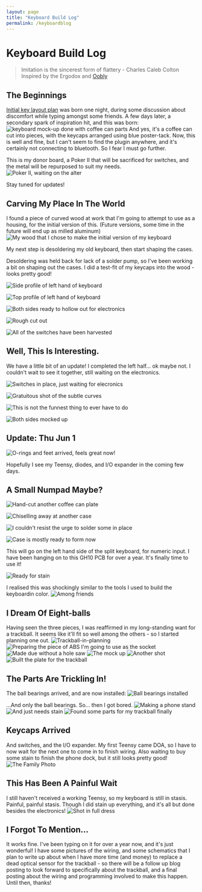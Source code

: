 ```yaml
---
layout: page
title: "Keyboard Build Log"
permalink: /keyboardblog
---
```


# Keyboard Build Log

>Imitation is the sincerest form of flattery - Charles Caleb Colton
Inspired by the Ergodox and [Oobly](https://geekhack.org/index.php?topic=49721.0)

## The Beginnings

[Initial key layout plan](https://ptpb.pw/Objk) was born one night, during some discussion about discomfort while typing amongst some friends. A few days later, a secondary spark of inspiration hit, and this was born:
![keyboard mock-up done with coffee can parts](images/IMG_20170518_020716.jpg "Coffee helps in so many ways...")
And yes, it's a coffee can cut into pieces, with the keycaps arranged using blue poster-tack.  Now, this is well and fine, but I can't seem to find the plugin anywhere, and it's certainly not connecting to bluetooth. So I fear I must go further.

This is my donor board, a Poker II that will be sacrificed for switches, and the metal will be repurposed to suit my needs. 
![Poker II, waiting on the alter](images/IMG_20170518_152150.jpg "Poker II, waiting on the alter")

Stay tuned for updates!

## Carving My Place In The World

I found a piece of curved wood at work that I'm going to attempt to use as a housing, for the initial version of this. (Future versions, some time in the future will end up as milled aluminum) 
![My wood that I chose to make the initial version of my keyboard](images/IMG_20170519_220330.jpg "Wood with subtle curve")

My next step is desoldering my old keyboard, then start shaping the cases.

Desoldering was held back for lack of a solder pump, so I've been working a bit on shaping out the cases. I did a test-fit of my keycaps into the wood - looks pretty good! 

![Side profile of left hand of keyboard](images/IMG_20170523_003728.jpg "Side profile of left hand of keyboard")

![Top profile of left hand of keyboard](images/IMG_20170523_002953.jpg "Top profile of left hand of keyboard")

![Both sides ready to hollow out for electronics](images/IMG_20170523_104116.jpg "Both sides ready to hollow out for electronics")

![Rough cut out](images/IMG_20170523_141729.jpg "Rough cut out")

![All of the switches have been harvested](images/IMG_20170525_010320.jpg)

## Well, This Is Interesting.

We have a little bit of an update! I completed the left half... ok maybe not. I couldn't wait to see it together, still waiting on the electronics.

![Switches in place, just waiting for elecronics](images/IMG_20170525_162513.jpg)

![Gratuitous shot of the subtle curves](images/IMG_20170525_170111.jpg)

![This is not the funnest thing to ever have to do](images/IMG_20170525_143918.jpg)

![Both sides mocked up](images/IMG_20170527_014446.jpg)

## Update: Thu Jun 1

![O-rings and feet arrived, feels great now!](images/IMG_20170601_161206.jpg)

Hopefully I see my Teensy, diodes, and I/O expander in the coming few days.

## A Small Numpad Maybe?

![Hand-cut another coffee can plate](images/IMG_20170606_221715.jpg)

![Chiselling away at another case](images/IMG_20170606_230033.jpg)

![I couldn't resist the urge to solder some in place](images/IMG_20170606_222533.jpg)

![Case is mostly ready to form now](images/IMG_20170606_233629.jpg)

This will go on the left hand side of the split keyboard, for numeric input. 
I have been hanging on to this GH10 PCB for over a year. It's finally time to use it!

![Ready for stain](images/IMG_20170607_095739.jpg)

I realised this was shockingly similar to the tools I used to build the keyboardin color.
![Among friends](images/IMG_20170607_155929.jpg)

## I Dream Of Eight-balls

Having seen the three pieces, I was reaffirmed in my long-standing want for a trackball. It seems like it'll fit so well among the others - so I started planning one out.
![Trackball-in-planning](images/IMG_20170608_132502.jpg)
![Preparing the piece of ABS I'm going to use as the socket](images/IMG_20170609_142417.jpg)
![Made due without a hole saw](images/IMG_20170609_145911.jpg)
![The mock up](images/IMG_20170609_212645.jpg)
![Another shot](images/IMG_20170609_212654.jpg)
![Built the plate for the trackball](images/IMG_20170619_170201.jpg)

## The Parts Are Trickling In!

The ball bearings arrived, and are now installed:
![Ball bearings installed](images/IMG_20170628_231900.jpg)

...And only the ball bearings. So... then I got bored.
![Making a phone stand](images/IMG_20170630_144605.jpg)
![And just needs stain](images/smssecure-2017-06-30-194052-1.jpg)
![Found some parts for my trackball finally](images/IMG_20170704_143004.jpg)

## Keycaps Arrived

And switches, and the I/O expander. My first Teensy came DOA, so I have to now wait for the next one to come in to finish wiring. Also waiting to buy some stain to finish the phone dock, but it still looks pretty good!
![The Family Photo](images/IMG_20170706_134717.jpg)

## This Has Been A Painful Wait

I still haven't received a working Teensy, so my keyboard is still in stasis. Painful, painful stasis. Though I did stain up everything, and it's all but done besides the electronics! 
![Shot in full dress](images/IMG_20170725_140542.jpg)

## I Forgot To Mention...

It works fine. I've been typing on it for over a year now, and it's just wonderful! I have some pictures of the wiring, and some schematics that I plan to write up about when I have more time (and money) to replace a dead optical sensor for the trackball - so there will be a follow up blog posting to look forward to specifically about the trackball, and a final posting about the wiring and programming involved to make this happen. Until then, thanks! 
